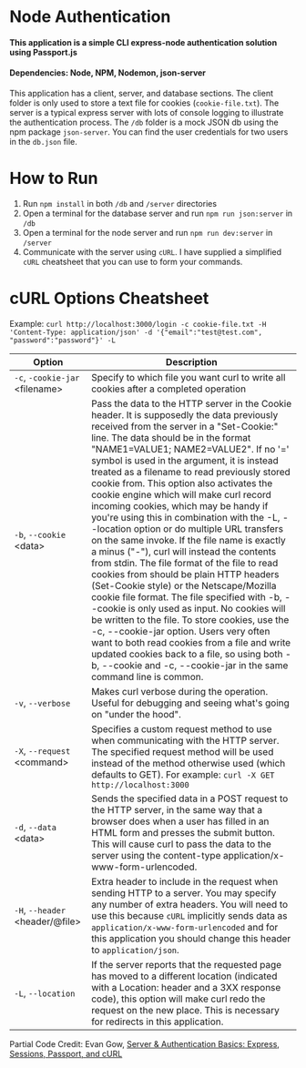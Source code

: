 # Node Authentication
#### This application is a simple CLI express-node authentication solution using Passport.js
#### Dependencies: Node, NPM, Nodemon, json-server
This application has a client, server, and database sections. The client folder is only used to store a text file for cookies (`cookie-file.txt`). The server is a typical express server with lots of console logging to illustrate the authentication process. The `/db` folder is a mock JSON db using the npm package `json-server`. You can find the user credentials for two users in the `db.json` file.
# How to Run
1. Run `npm install` in both `/db` and `/server` directories
2. Open a terminal for the database server and run `npm run json:server` in `/db`
3. Open a terminal for the node server and run `npm run dev:server` in `/server`
4. Communicate with the server using `cURL`. I have supplied a simplified `cURL` cheatsheet that you can use to form your commands.

# cURL Options Cheatsheet
Example: `curl http://localhost:3000/login -c cookie-file.txt -H 'Content-Type: application/json' -d '{"email":"test@test.com", "password":"password"}' -L`

Option | Description
--- | ---
`-c`, `-cookie-jar` \<filename\> | Specify to which file you want curl to write all cookies after a completed operation
`-b`, `--cookie` \<data\> | Pass the data to the HTTP server in the Cookie header. It is supposedly the data previously received from the server in a "Set-Cookie:" line. The data should be in the format "NAME1=VALUE1; NAME2=VALUE2". If no '=' symbol is used in the argument, it is instead treated as a filename to read previously stored cookie from. This option also activates the cookie engine which will make curl record incoming cookies, which may be handy if you're using this in combination with the -L, --location option or do multiple URL transfers on the same invoke. If the file name is exactly a minus ("-"), curl will instead the contents from stdin. The file format of the file to read cookies from should be plain HTTP headers (Set-Cookie style) or the Netscape/Mozilla cookie file format. The file specified with -b, --cookie is only used as input. No cookies will be written to the file. To store cookies, use the -c, --cookie-jar option. Users very often want to both read cookies from a file and write updated cookies back to a file, so using both -b, --cookie and -c, --cookie-jar in the same command line is common.
`-v`, `--verbose` | Makes curl verbose during the operation. Useful for debugging and seeing what's going on "under the hood".
`-X`, `--request` \<command\> | Specifies a custom request method to use when communicating with the HTTP server. The specified request method will be used instead of the method otherwise used (which defaults to GET). For example: `curl -X GET http://localhost:3000`
`-d`, `--data` \<data\> | Sends the specified data in a POST request to the HTTP server, in the same way that a browser does when a user has filled in an HTML form and presses the submit button. This will cause curl to pass the data to the server using the content-type application/x-www-form-urlencoded.
`-H`, `--header` \<header/@file\> | Extra header to include in the request when sending HTTP to a server. You may specify any number of extra headers. You will need to use this because `cURL` implicitly sends data as `application/x-www-form-urlencoded` and for this application you should change this header to `application/json`.
`-L`, `--location` | If the server reports that the requested page has moved to a different location (indicated with a Location: header and a 3XX response code), this option will make curl redo the request on the new place. This is necessary for redirects in this application.

Partial Code Credit: Evan Gow, [Server & Authentication Basics: Express, Sessions, Passport, and cURL](https://medium.com/@evangow/server-authentication-basics-express-sessions-passport-and-curl-359b7456003d)